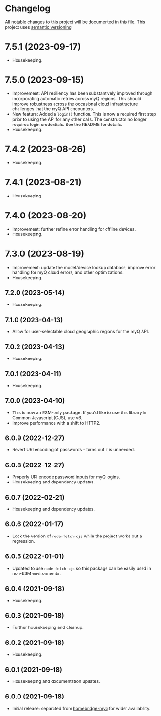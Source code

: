 # Changelog

All notable changes to this project will be documented in this file. This project uses [semantic versioning](https://semver.org/).

# 7.5.1 (2023-09-17)
  * Housekeeping.

# 7.5.0 (2023-09-15)
  * Improvement: API resiliency has been substantively improved through incorporating automatic retries across myQ regions. This should improve robustness across the occasional cloud infrastructure challenges that the myQ API encounters.
  * New feature: Added a `login()` function. This is now a required first step prior to using the API for any other calls. The constructor no longer requires login credentials. See the README for details.
  * Housekeeping.

# 7.4.2 (2023-08-26)
  * Housekeeping.

# 7.4.1 (2023-08-21)
  * Housekeeping.

# 7.4.0 (2023-08-20)
  * Improvement: further refine error handling for offline devices.
  * Housekeeping.

# 7.3.0 (2023-08-19)
  * Improvement: update the model/device lookup database, improve error handling for myQ cloud errors, and other optimizations.
  * Housekeeping.

## 7.2.0 (2023-05-14)
  * Housekeeping.

## 7.1.0 (2023-04-13)
  * Allow for user-selectable cloud geographic regions for the myQ API.

## 7.0.2 (2023-04-13)
  * Housekeeping.

## 7.0.1 (2023-04-11)
  * Housekeeping.

## 7.0.0 (2023-04-10)
  * This is now an ESM-only package. If you'd like to use this library in Common Javascript (CJS), use v6.
  * Improve performance with a shift to HTTP2.

## 6.0.9 (2022-12-27)
  * Revert URI encoding of passwords - turns out it is unneeded.

## 6.0.8 (2022-12-27)
  * Properly URI encode password inputs for myQ logins.
  * Housekeeping and dependency updates.

## 6.0.7 (2022-02-21)
  * Housekeeping and dependency updates.

## 6.0.6 (2022-01-17)
  * Lock the version of `node-fetch-cjs` while the project works out a regression.

## 6.0.5 (2022-01-01)
  * Updated to use `node-fetch-cjs` so this package can be easily used in non-ESM environments.

## 6.0.4 (2021-09-18)
  * Housekeeping.

## 6.0.3 (2021-09-18)
  * Further housekeeping and cleanup.

## 6.0.2 (2021-09-18)
  * Housekeeping.

## 6.0.1 (2021-09-18)
  * Housekeeping and documentation updates.

## 6.0.0 (2021-09-18)
  * Initial release: separated from [homebridge-myq](https://github.com/hjdhjd/homebridge-myq) for wider availability.

